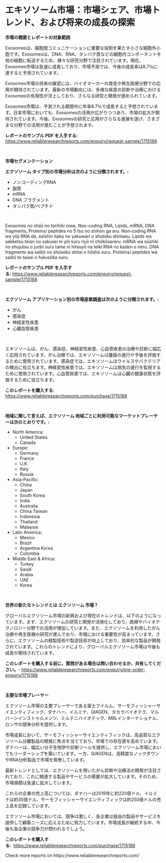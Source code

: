 <p><h1>エキソソーム市場：市場シェア、市場トレンド、および将来の成長の探索</h1></p><p><strong>市場の概要とレポートの対象範囲</strong></p>
<p><p>Exosomesは、細胞間コミュニケーションに重要な役割を果たす小さな細胞外小胞です。Exosomesは、DNA、RNA、タンパク質などの細胞内コンポーネントを他の細胞に転送するため、様々な研究分野で注目されています。現在、Exosomes市場は急速に成長しており、市場予測では、今後の成長率は8.7％に達すると予測されています。</p><p>Exosomes市場の将来の展望には、バイオマーカーの発見や再生医療分野での応用が期待されています。最新の市場動向には、多様な疾患の診断や治療におけるExosomesの有用性が浮上しており、さらなる研究と開発が進められています。</p><p>Exosomes市場は、予測される期間中に年率8.7％で成長すると予想されています。日本市場においても、Exosomesの活用が広がりつつあり、市場の拡大が期待されています。今後、Exosomesの研究と応用がさらなる進展を遂げ、さまざまな分野での活用が進むことが予想されます。</p></p>
<p><strong>レポートのサンプル PDF を入手する:</strong> <a href="https://www.reliableresearchreports.com/enquiry/request-sample/1715188">https://www.reliableresearchreports.com/enquiry/request-sample/1715188</a></p>
<p>&nbsp;</p>
<p><strong>市場セグメンテーション</strong></p>
<p><strong>エクソソーム タイプ別の市場分析は次のように分類されます。:</strong></p>
<p><ul><li>ノンコーディングRNA</li><li>脂質</li><li>mRNA</li><li>DNA フラグメント</li><li>タンパク質/ペプチド</li></ul></p>
<p>&nbsp;</p>
<p><p>Exosomes no shijō no torihiki niwa, Non-coding RNA, Lipids, mRNA, DNA fragments, Proteins/ peptides no 5 tsu no shihon ga aru. Non-coding RNA wa yōji RNA de, seishin itaku no yakuwari o shutoku shimasu. Lipids wa sekketsu teian no sakusei ni yōi suru riyō ni chōkōsareru. mRNA wa sōshiki no shujutsu o junbi suru tame ni hitsuyō na teiki RNA no kaden o ireru. DNA fragments wa saibō no shūsoku shitai o hōshū suru. Proteins/ peptides wa saibō to taisei o fukusōka suru.</p></p>
<p><strong>レポートのサンプル PDF を入手する:</strong>&nbsp;<a href="https://www.reliableresearchreports.com/enquiry/request-sample/1715188">https://www.reliableresearchreports.com/enquiry/request-sample/1715188</a></p>
<p>&nbsp;</p>
<p><strong> エクソソーム アプリケーション別の市場産業調査は次のように分類されます。:</strong></p>
<p><ul><li>がん</li><li>感染症</li><li>神経変性疾患</li><li>心臓血管疾患</li></ul></p>
<p>&nbsp;</p>
<p><p>エキソソームは、がん、感染症、神経変性疾患、心血管疾患の治療や診断に幅広く応用されています。がん治療では、エキソソームは腫瘍の進行や予後を評価するために使用されています。感染症では、エキソソームはウイルスやバクテリアの検出に役立ちます。神経変性疾患では、エキソソームは病気の進行を監視するために使用されています。心血管疾患では、エキソソームは心臓の健康状態を評価するために役立ちます。</p></p>
<p><strong>このレポートを購入する:</strong>&nbsp; <a href="https://www.reliableresearchreports.com/purchase/1715188">https://www.reliableresearchreports.com/purchase/1715188</a></p>
<p>&nbsp;</p>
<p><strong>地域に関して言えば、エクソソーム 地域ごとに利用可能なマーケットプレーヤーは次のとおりです。:</strong></p>
<p><ul>
    <li>
        North America:
        <ul>
            <li>United States</li>
            <li>Canada</li>
        </ul>
    </li>
    <li>
        Europe:
        <ul>
            <li>Germany</li>
            <li>France</li>
            <li>U.K.</li>
            <li>Italy</li>
            <li>Russia</li>
        </ul>
    </li>
    <li>
        Asia-Pacific:
        <ul>
            <li>China</li>
            <li>Japan</li>
            <li>South Korea</li>
            <li>India</li>
            <li>Australia</li>
            <li>China Taiwan</li>
            <li>Indonesia</li>
            <li>Thailand</li>
            <li>Malaysia</li>
        </ul>
    </li>
    <li>
        Latin America:
        <ul>
            <li>Mexico</li>
            <li>Brazil</li>
            <li>Argentina Korea</li>
            <li>Colombia</li>
        </ul>
    </li>
    <li>
        Middle East & Africa:
        <ul>
            <li>Turkey</li>
            <li>Saudi</li>
            <li>Arabia</li>
            <li>UAE</li>
            <li>Korea</li>
        </ul>
    </li>
    </ul></p>
<p>&nbsp;</p>
<p><strong>世界の新たなトレンドとは エクソソーム 市場？</strong></p>
<p><p>グローバルエクソソーム市場の新興および現在のトレンドは、以下のようになっています。まず、エクソソームの研究と開発が活発化しており、医療やバイオテクノロジー分野での活用が増加しています。また、エクソソームを利用したがん治療や再生医療の研究が進んでおり、市場における重要性が高まっています。さらに、エクソソームの精製技術や製造技術が向上しており、効率的な製品が開発されています。これらのトレンドにより、グローバルエクソソーム市場は今後も成長が期待されています。</p></p>
<p><strong>このレポートを購入する前に、質問がある場合は問い合わせるか、共有してください。</strong>- <a href="https://www.reliableresearchreports.com/enquiry/pre-order-enquiry/1715188">https://www.reliableresearchreports.com/enquiry/pre-order-enquiry/1715188</a></p>
<p>&nbsp;</p>
<p><strong>主要な市場プレーヤー</strong></p>
<p><p>エクソソーム市場の主要プレーヤーである富士フイルム、サーモフィッシャーサイエンティフィック、ダナハー、イルミナ、QIAGEN、タカラバイオテク、マルバーンインストゥルメンツ、ミルテニバイオテック、MBLインターナショナル、ロンザの競争分析を提供します。</p><p>市場成長において、サーモフィッシャーサイエンティフィックは、高品質なエクソソーム分離製品の開発に焦点を当てており、市場での存在感を高めています。ダナハーは、幅広い分子生物学や診断ツールを提供し、エクソソーム市場においてもリーダーシップを築いています。一方、QIAGENは、高精度なノックダウンやRNA分析製品で市場を席巻しています。</p><p>最新トレンドとしては、エクソソームを用いたがん診断や治療法の開発が注目されており、これに関連する製品やサービスの需要が拡大しています。そのため、市場規模は急速に拡大しています。</p><p>これらの企業の売上高については、ダナハーは2019年に約220億ドル、イルミナは約35億ドル、サーモフィッシャーサイエンティフィックは約250億ドルの売上高を記録しています。</p><p>エクソソーム市場においては、競争は激しく、各企業は独自の製品やサービスを提供して顧客ニーズに応えるために努力しています。市場成長が継続する中、今後も各企業の競争力が問われるでしょう。</p></p>
<p><strong>このレポートを購入する:</strong>&nbsp;&nbsp;<a href="https://www.reliableresearchreports.com/purchase/1715188">https://www.reliableresearchreports.com/purchase/1715188</a></p>
<p>Check more reports on https://www.reliableresearchreports.com/</p>